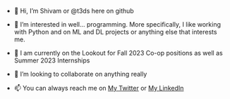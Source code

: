 - 👋 Hi, I’m Shivam or @t3ds here on github
- 👀 I’m interested in well... programming. More specifically, I like working with Python and on ML and DL projects or anything else that interests me.
- 🌱 I am currently on the Lookout for Fall 2023 Co-op positions as well as Summer 2023 Internships
   
- 💞️ I’m looking to collaborate on anything really
- 📫 You can always reach me on [My Twitter](https://twitter.com/shivam_code) or [My LinkedIn](https://www.linkedin.com/in/shivamkotak)

<!---
t3ds/t3ds is a ✨ special ✨ repository because its `README.md` (this file) appears on your GitHub profile.
You can click the Preview link to take a look at your changes.
--->
